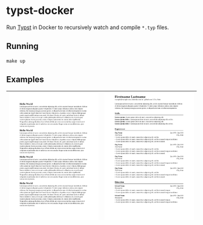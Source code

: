 # typst-docker

Run [Typst](https://github.com/typst/typst) in Docker to recursively watch and compile `*.typ` files.


## Running

```
make up
```


## Examples

[![hello-world](examples/hello-world.png)](examples/hello-world.typ) | [![resume](examples/resume.png)](examples/resume.typ)
-- | --
